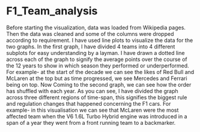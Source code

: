# F1_Team_analysis
Before starting the visualization, data was loaded from Wikipedia pages. Then the data was cleaned and some of the columns were dropped according to requirement.
I have used line plots to visualize the data for the two graphs. In the first graph, I have divided 4 teams into 4 different subplots for easy understanding by a layman. I have drawn a dotted line across each of the graph to signify the average points over the course of the 12 years to show in which season they performed or underperformed. For example- at the start of the decade we can see the likes of Red Bull and McLaren at the top but as time progressed, we see Mercedes and Ferrari being on top.
Now Coming to the second graph, we can see how the order has shuffled with each year. As you can see, I have divided the graph across three different regions of time-span, this signifies the biggest rule and regulation changes that happened concerning the F1 cars. For example- in this visualisation we can see that McLaren were the most affected team when the V6 1.6L Turbo Hybrid engine was introduced in a span of a year they went from a front running team to a backmarker.


